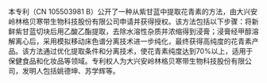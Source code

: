 

本专利（CN 105503981 B）公开了一种从紫甘蓝中提取花青素的方法，由大兴安岭林格贝寒带生物科技股份有限公司申请并获得授权。该方法包括以下步骤：将新鲜紫甘蓝切块后用乙酸乙酯提取，去除水溶性杂质并浓缩得到浸膏；浸膏经甲醇溶解离心后，采用模拟移动床色谱分离技术进一步纯化，最终获得高纯度的花青素产品。该方法通过优化提取条件和分离技术，使花青素纯度达到70%以上，适用于保健食品和化妆品等领域。专利权人为大兴安岭林格贝寒带生物科技股份有限公司，发明人包括姚德坤、苏学辉等。
